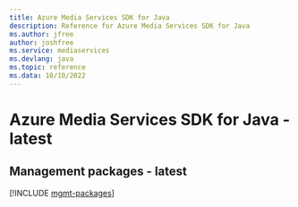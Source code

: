 ```yaml
---
title: Azure Media Services SDK for Java
description: Reference for Azure Media Services SDK for Java
ms.author: jfree
author: joshfree
ms.service: mediaservices
ms.devlang: java
ms.topic: reference
ms.data: 10/10/2022
---
```

# Azure Media Services SDK for Java - latest

## Management packages - latest
[!INCLUDE [mgmt-packages](media-services-mgmt-index.md)]